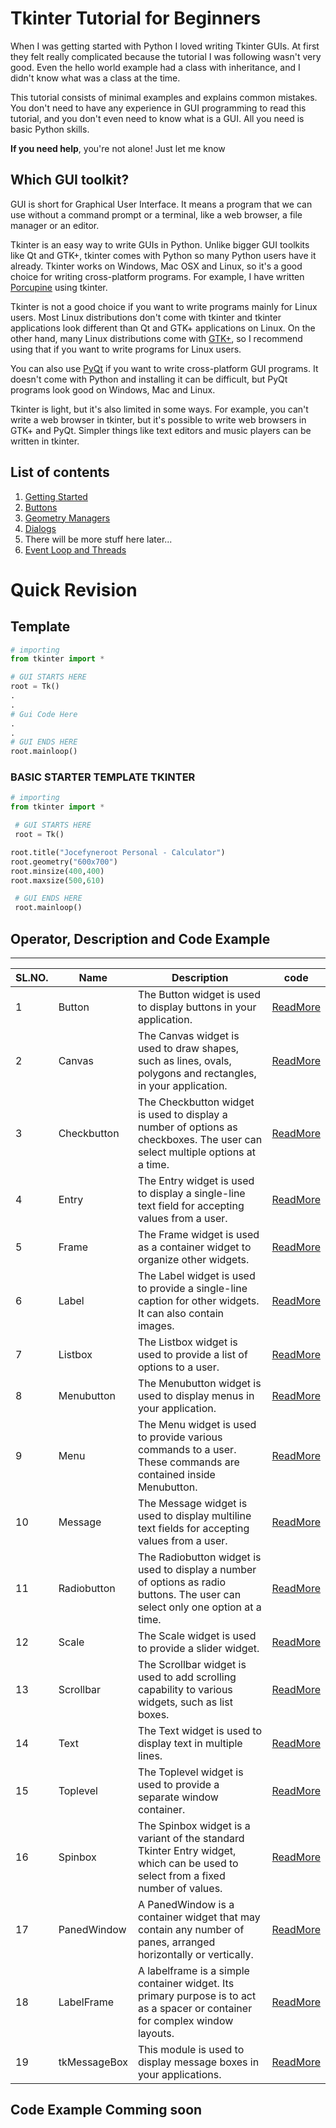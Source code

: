 # Tkinter Tutorial for Beginners

When I was getting started with Python I loved writing Tkinter GUIs. At
first they felt really complicated because the tutorial I was following
wasn't very good. Even the hello world example had a class with
inheritance, and I didn't know what was a class at the time.

This tutorial consists of minimal examples and explains common mistakes.
You don't need to have any experience in GUI programming to read this
tutorial, and you don't even need to know what is a GUI. All you need is
basic Python skills.

**If you need help**, you're not alone! Just let me know

## Which GUI toolkit?

GUI is short for Graphical User Interface. It means a program that we
can use without a command prompt or a terminal, like a web browser, a
file manager or an editor.

Tkinter is an easy way to write GUIs in Python. Unlike bigger GUI
toolkits like Qt and GTK+, tkinter comes with Python so many Python
users have it already. Tkinter works on Windows, Mac OSX and Linux, so
it's a good choice for writing cross-platform programs. For example, I
have written [Porcupine](https://github.com/Akuli/porcupine) using
tkinter.

Tkinter is not a good choice if you want to write programs mainly for
Linux users. Most Linux distributions don't come with tkinter and
tkinter applications look different than Qt and GTK+ applications on
Linux. On the other hand, many Linux distributions come with
[GTK+](https://python-gtk-3-tutorial.readthedocs.io/en/latest/), so I
recommend using that if you want to write programs for Linux users.

You can also use [PyQt](http://zetcode.com/gui/pyqt5/) if you want to
write cross-platform GUI programs. It doesn't come with Python and
installing it can be difficult, but PyQt programs look good on Windows,
Mac and Linux.

Tkinter is light, but it's also limited in some ways. For example, you
can't write a web browser in tkinter, but it's possible to write web
browsers in GTK+ and PyQt. Simpler things like text editors and music
players can be written in tkinter.

## List of contents

1. [Getting Started](getting-started.md)
2. [Buttons](buttons.md)
3. [Geometry Managers](geometry-managers.md)
4. [Dialogs](dialogs.md)
5. There will be more stuff here later...
6. [Event Loop and Threads](event-loop-stuff.md)

<h1>Quick Revision</h1>

## Template
```python
# importing 
from tkinter import *

# GUI STARTS HERE
root = Tk()
.
.
# Gui Code Here
.
.
# GUI ENDS HERE
root.mainloop()
```
### BASIC STARTER TEMPLATE TKINTER 

```python
# importing 
from tkinter import *

 # GUI STARTS HERE
 root = Tk()

root.title("Jocefyneroot Personal - Calculator")
root.geometry("600x700")
root.minsize(400,400)
root.maxsize(500,610)

 # GUI ENDS HERE
 root.mainloop()
```

## Operator, Description and Code Example
----------------------
SL.NO.  | Name | Description | code
------------- | -------------|------------- | -------------
1 | Button | The Button widget is used to display buttons in your application.| [ReadMore](https://www.tutorialspoint.com/python/tk_button.htm)
2 |Canvas | The Canvas widget is used to draw shapes, such as lines, ovals, polygons and rectangles, in your application.| [ReadMore](https://www.tutorialspoint.com/python/tk_canvas.htm)
3 |Checkbutton | The Checkbutton widget is used to display a number of options as checkboxes. The user can select multiple options at a time.| [ReadMore](https://www.tutorialspoint.com/python/tk_checkbutton.ht)
4 |Entry | The Entry widget is used to display a single-line text field for accepting values from a user.| [ReadMore](https://www.tutorialspoint.com/python/tk_entry.htm)
5 |Frame | The Frame widget is used as a container widget to organize other widgets.| [ReadMore](https://www.tutorialspoint.com/python/tk_frame.htm)
6 |Label | The Label widget is used to provide a single-line caption for other widgets. It can also contain images.| [ReadMore](https://www.tutorialspoint.com/python/tk_label.htm)
7 |Listbox | The Listbox widget is used to provide a list of options to a user.| [ReadMore](https://www.tutorialspoint.com/python/tk_listbox.htm)
8 |Menubutton | The Menubutton widget is used to display menus in your application.| [ReadMore](https://www.tutorialspoint.com/python/tk_menubutton.htm)
9 |Menu | The Menu widget is used to provide various commands to a user. These commands are contained inside Menubutton.| [ReadMore](https://www.tutorialspoint.com/python/tk_menu.htm)
10|Message | The Message widget is used to display multiline text fields for accepting values from a user.| [ReadMore](https://www.tutorialspoint.com/python/tk_message.htm)
11|Radiobutton | The Radiobutton widget is used to display a number of options as radio buttons. The user can select only one option at a time.| [ReadMore](https://www.tutorialspoint.com/python/tk_radiobutton.ht)
12|Scale | The Scale widget is used to provide a slider widget.| [ReadMore](https://www.tutorialspoint.com/python/tk_scale.htm)
13|Scrollbar | The Scrollbar widget is used to add scrolling capability to various widgets, such as list boxes.| [ReadMore](https://www.tutorialspoint.com/python/tk_scrollbar.htm)
14|Text | The Text widget is used to display text in multiple lines.| [ReadMore](https://www.tutorialspoint.com/python/tk_text.htm)
15|Toplevel | The Toplevel widget is used to provide a separate window container.| [ReadMore](https://www.tutorialspoint.com/python/tk_toplevel.htm)
16|Spinbox | The Spinbox widget is a variant of the standard Tkinter Entry widget, which can be used to select from a fixed number of values.| [ReadMore](https://www.tutorialspoint.com/python/tk_spinbox.htm)
17|PanedWindow | A PanedWindow is a container widget that may contain any number of panes, arranged horizontally or vertically.| [ReadMore](https://www.tutorialspoint.com/python/tk_panedwindow.ht)
18|LabelFrame | A labelframe is a simple container widget. Its primary purpose is to act as a spacer or container for complex window layouts.| [ReadMore](https://www.tutorialspoint.com/python/tk_labelframe.htm)
19|tkMessageBox | This module is used to display message boxes in your applications.| [ReadMore](https://www.tutorialspoint.com/python/tk_messagebox.htm)


## Code Example Comming soon